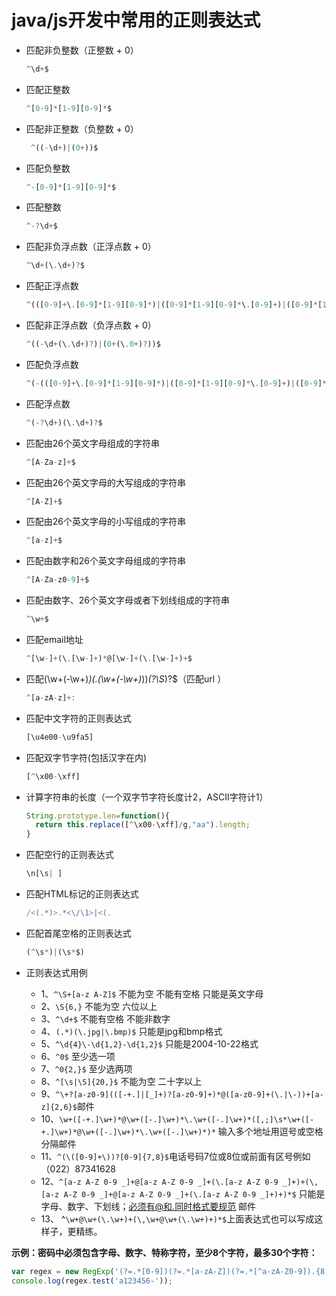 # java/js开发中常用的正则表达式

- 匹配非负整数（正整数 + 0） 

  ~~~js
  ^\d+$
  ~~~

- 匹配正整数

  ~~~js
  ^[0-9]*[1-9][0-9]*$
  ~~~

- 匹配非正整数（负整数 + 0） 

  ~~~js
   ^((-\d+)|(0+))$
  ~~~

- 匹配负整数

  ~~~js
  ^-[0-9]*[1-9][0-9]*$
  ~~~

- 匹配整数

  ~~~js
  ^-?\d+$
  ~~~

- 匹配非负浮点数（正浮点数 + 0） 

  ~~~js
  ^\d+(\.\d+)?$
  ~~~

- 匹配正浮点数

  ~~~js
  ^(([0-9]+\.[0-9]*[1-9][0-9]*)|([0-9]*[1-9][0-9]*\.[0-9]+)|([0-9]*[1-9][0-9]*))$
  ~~~

- 匹配非正浮点数（负浮点数 + 0）

  ~~~js
  ^((-\d+(\.\d+)?)|(0+(\.0+)?))$
  ~~~

- 匹配负浮点数

  ~~~js
  ^(-(([0-9]+\.[0-9]*[1-9][0-9]*)|([0-9]*[1-9][0-9]*\.[0-9]+)|([0-9]*[1-9][0-9]*)))$
  ~~~

- 匹配浮点数

  ~~~js
  ^(-?\d+)(\.\d+)?$
  ~~~

- 匹配由26个英文字母组成的字符串

  ~~~js
  ^[A-Za-z]+$
  ~~~

- 匹配由26个英文字母的大写组成的字符串

  ~~~js
  ^[A-Z]+$
  ~~~

- 匹配由26个英文字母的小写组成的字符串

  ~~~js
  ^[a-z]+$
  ~~~

- 匹配由数字和26个英文字母组成的字符串

  ~~~js
  ^[A-Za-z0-9]+$
  ~~~

- 匹配由数字、26个英文字母或者下划线组成的字符串

  ~~~js
  ^\w+$
  ~~~

- 匹配email地址

  ~~~js
  ^[\w-]+(\.[\w-]+)*@[\w-]+(\.[\w-]+)+$
  ~~~

- 匹配(\w+(-\w+)*)(\.(\w+(-\w+)*))*(\?\S*)?$（匹配url ）

  ~~~js
  ^[a-zA-z]+: 
  ~~~

- 匹配中文字符的正则表达式

  ~~~js
  [\u4e00-\u9fa5]
  ~~~

- 匹配双字节字符(包括汉字在内)

  ~~~js
  [^\x00-\xff]
  ~~~

- 计算字符串的长度（一个双字节字符长度计2，ASCII字符计1）

  ~~~js
  String.prototype.len=function(){
  	return this.replace([^\x00-\xff]/g,"aa").length;
  }
  ~~~

- 匹配空行的正则表达式

  ~~~js
  \n[\s| ]
  ~~~

- 匹配HTML标记的正则表达式

  ~~~js
  /<(.*)>.*<\/\1>|<(.
  ~~~

- 匹配首尾空格的正则表达式

  ~~~js
  (^\s*)|(\s*$)
  ~~~

* 正则表达式用例

  * 1、`^\S+[a-z A-Z]$` 不能为空 不能有空格  只能是英文字母
  * 2、`\S{6,}`         不能为空 六位以上
  * 3、`^\d+$`          不能有空格 不能非数字
  * 4、`(.*)(\.jpg|\.bmp)$` 只能是jpg和bmp格式
  * 5、`^\d{4}\-\d{1,2}-\d{1,2}$` 只能是2004-10-22格式
  * 6、`^0$`            至少选一项
  * 7、`^0{2,}$`        至少选两项
  * 8、`^[\s|\S]{20,}$` 不能为空 二十字以上
  * 9、`^\+?[a-z0-9](([-+.]|[_]+)?[a-z0-9]+)*@([a-z0-9]+(\.|\-))+[a-z]{2,6}$`邮件

  - 10、`\w+([-+.]\w+)*@\w+([-.]\w+)*\.\w+([-.]\w+)*([,;]\s*\w+([-+.]\w+)*@\w+([-.]\w+)*\.\w+([-.]\w+)*)*` 输入多个地址用逗号或空格分隔邮件

  * 11、`^(\([0-9]+\))?[0-9]{7,8}$`电话号码7位或8位或前面有区号例如（022）87341628
  * 12、`^[a-z A-Z 0-9 _]+@[a-z A-Z 0-9 _]+(\.[a-z A-Z 0-9 _]+)+(\,[a-z A-Z 0-9 _]+@[a-z A-Z 0-9 _]+(\.[a-z A-Z 0-9 _]+)+)*$`   只能是字母、数字、下划线；必须有@和.同时格式要规范 邮件
  * 13、 ^`\w+@\w+(\.\w+)+(\,\w+@\w+(\.\w+)+)*$`上面表达式也可以写成这样子，更精练。

**示例：密码中必须包含字母、数字、特称字符，至少8个字符，最多30个字符：**

~~~js
var regex = new RegExp('(?=.*[0-9])(?=.*[a-zA-Z])(?=.*[^a-zA-Z0-9]).{8,30}');
console.log(regex.test('a123456-'));
~~~


